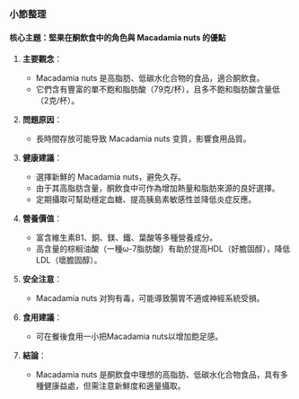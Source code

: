 ###  小節整理  
#### 核心主題：堅果在酮飲食中的角色與	Macadamia nuts 的優點  

1. **主要觀念**：  
   - Macadamia nuts 是高脂肪、低碳水化合物的食品，適合酮飲食。  
   - 它們含有豐富的單不飽和脂肪酸（79克/杯），且多不飽和脂肪酸含量低（2克/杯）。  

2. **問題原因**：  
   - 長時間存放可能导致 Macadamia nuts 变質，影響食用品質。  

3. **健康建議**：  
   - 選擇新鮮的 Macadamia nuts，避免久存。  
   - 由于其高脂肪含量，酮飲食中可作為增加熱量和脂肪來源的良好選擇。  
   - 定期攝取可幫助穩定血糖、提高胰島素敏感性並降低炎症反應。  

4. **營養價值**：  
   - 富含維生素B1、銅、鎂、鐵、葉酸等多種營養成分。  
   - 高含量的棕榈油酸（一種ω-7脂肪酸）有助於提高HDL（好膽固醇），降低LDL（壞膽固醇）。  

5. **安全注意**：  
   - Macadamia nuts 对狗有毒，可能導致腸胃不適或神經系統受損。  

6. **食用建議**：  
   - 可在餐後食用一小把Macadamia nuts以增加飽足感。  

7. **結論**：  
   - Macadamia nuts 是酮飲食中理想的高脂肪、低碳水化合物食品，具有多種健康益處，但需注意新鮮度和適量攝取。